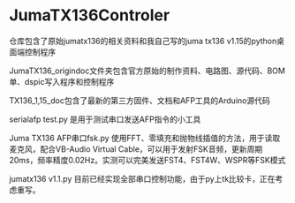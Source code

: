 # JumaTX136Controler
仓库包含了原始jumatx136的相关资料和我自己写的juma tx136 v1.15的python桌面端控制程序

JumaTX136_origindoc文件夹包含官方原始的制作资料、电路图、源代码、BOM单、dspic写入程序和控制程序

TX136_1,15_doc包含了最新的第三方固件、文档和AFP工具的Arduino源代码

serialafp test.py 是用于测试串口发送AFP指令的小工具

Juma TX136 AFP串口fsk.py 使用FFT、零填充和抛物线插值的方法，用于读取麦克风，配合VB-Audio Virtual Cable，可以用于发射FSK音频，更新周期20ms，频率精度0.02Hz。实测可以完美发送FST4、FST4W、WSPR等FSK模式

jumatx136 v1.1.py 目前已经实现全部串口控制功能，由于py上tk比较卡，正在考虑重写。
